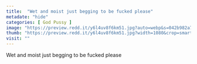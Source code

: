 ```yaml
---
title:  "Wet and moist just begging to be fucked please"
metadate: "hide"
categories: [ God Pussy ]
image: "https://preview.redd.it/y6l4uv8f6km51.jpg?auto=webp&s=042b982a713ec4c6f4d65697bd229e27f0fc0dbd"
thumb: "https://preview.redd.it/y6l4uv8f6km51.jpg?width=1080&crop=smart&auto=webp&s=bd9f751fd41be30f644035248017f472ebf5d1cb"
visit: ""
---
```

Wet and moist just begging to be fucked please
